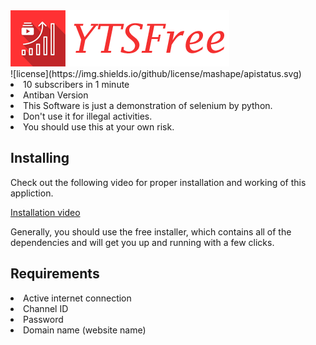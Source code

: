 
<img src="https://github.com/Jinoy-Varghese/YTSubFree/blob/main/assets/yts_logo.png" />
<br />
![license](https://img.shields.io/github/license/mashape/apistatus.svg)
<br />
<li>10 subscribers in 1 minute</li>
<li>Antiban Version</li>
<li>This Software is just a demonstration of selenium by python. </li>
<li>Don't use it for illegal activities. </li>
<li>You should use this at your own risk. </li>

<h2>Installing</h2>

Check out the following video for proper installation and working of this appliction.

<a href="https://www.youtube.com/embed/ZdVOkrbkmTk?autoplay=1">Installation video</a>

Generally, you should use the free installer, which contains all of the dependencies and will get you up and running with a few clicks.

<h2>Requirements</h2>

<li>Active internet connection</li>
<li>Channel ID</li>
<li>Password </li>
<li>Domain name (website name) </li>

